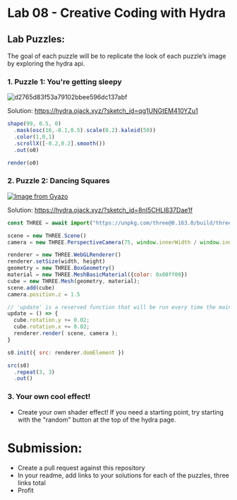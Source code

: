 # Lab 08 - Creative Coding with Hydra
   
## Lab Puzzles:
The goal of each puzzle will be to replicate the look of each puzzle’s image by exploring the hydra api.

### 1. Puzzle 1: You're getting sleepy

![d2765d83f53a79102bbee596dc137abf](https://github.com/user-attachments/assets/a5f6f0da-5ca7-4066-9ceb-8851c2a14071)

Solution: https://hydra.ojack.xyz/?sketch_id=qg1UNGtEM410YZu1

```js
shape(99, 0.5, 0)
  .mask(osc(16,-0.1,0.5).scale(0.2).kaleid(50))
  .color(1,0,1)
  .scrollX([-0.2,0.2].smooth())
  .out(o0)

render(o0)
```

### 2. Puzzle 2: Dancing Squares
[![Image from Gyazo](https://i.gyazo.com/95ace79f6d2ca24f563a6a79fdcc4f51.gif)](https://gyazo.com/95ace79f6d2ca24f563a6a79fdcc4f51)

Solution: https://hydra.ojack.xyz/?sketch_id=8nI5CHLl837Dae1f

```js
const THREE = await import("https://unpkg.com/three@0.163.0/build/three.module.js")

scene = new THREE.Scene()
camera = new THREE.PerspectiveCamera(75, window.innerWidth / window.innerHeight, 0.1, 1000)

renderer = new THREE.WebGLRenderer()
renderer.setSize(width, height)
geometry = new THREE.BoxGeometry()
material = new THREE.MeshBasicMaterial({color: 0x00ff00})
cube = new THREE.Mesh(geometry, material);
scene.add(cube)
camera.position.z = 1.5

// 'update' is a reserved function that will be run every time the main hydra rendering context is updated
update = () => {
  cube.rotation.y += 0.02;
  cube.rotation.x += 0.02;
  renderer.render( scene, camera );
}

s0.init({ src: renderer.domElement })

src(s0)
  .repeat(3, 3)
  .out()
```
     
### 3. Your own cool effect!

   * Create your own shader effect! If you need a starting point, try starting with the "random" button at the top of the hydra page.
  
# Submission:
- Create a pull request against this repository
- In your readme, add links to your solutions for each of the puzzles, three links total
- Profit
